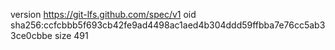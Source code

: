 version https://git-lfs.github.com/spec/v1
oid sha256:ccfcbbb5f693cb42fe9ad4498ac1aed4b304ddd59ffbba7e76cc5ab33ce0cbbe
size 491
